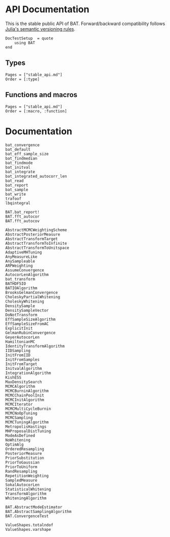 # API Documentation

This is the stable public API of BAT. Forward/backward compatibility follows
[Julia's semantic versioning rules](https://julialang.github.io/Pkg.jl/v1/compatibility/).


```@meta
DocTestSetup  = quote
    using BAT
end
```

## Types

```@index
Pages = ["stable_api.md"]
Order = [:type]
```

## Functions and macros

```@index
Pages = ["stable_api.md"]
Order = [:macro, :function]
```

# Documentation


```@docs
bat_convergence
bat_default
bat_eff_sample_size
bat_findmedian
bat_findmode
bat_initval
bat_integrate
bat_integrated_autocorr_len
bat_read
bat_report
bat_sample
bat_write
trafoof
lbqintegral

BAT.bat_report!
BAT.fft_autocor
BAT.fft_autocov

AbstractMCMCWeightingScheme
AbstractPosteriorMeasure
AbstractTransformTarget
AbstractTransformToInfinite
AbstractTransformToUnitspace
AdaptiveMHTuning
AnyMeasureLike
AnySampleable
ARPWeighting
AssumeConvergence
AutocorLenAlgorithm
bat_transform
BATHDF5IO
BATIOAlgorithm
BrooksGelmanConvergence
CholeskyPartialWhitening
CholeskyWhitening
DensitySample
DensitySampleVector
DoNotTransform
EffSampleSizeAlgorithm
EffSampleSizeFromAC
ExplicitInit
GelmanRubinConvergence
GeyerAutocorLen
HamiltonianMC
IdentityTransformAlgorithm
IIDSampling
InitFromIID
InitFromSamples
InitFromTarget
InitvalAlgorithm
IntegrationAlgorithm
KishESS
MaxDensitySearch
MCMCAlgorithm
MCMCBurninAlgorithm
MCMCChainPoolInit
MCMCInitAlgorithm
MCMCIterator
MCMCMultiCycleBurnin
MCMCNoOpTuning
MCMCSampling
MCMCTuningAlgorithm
MetropolisHastings
MHProposalDistTuning
ModeAsDefined
NoWhitening
OptimAlg
OrderedResampling
PosteriorMeasure
PriorSubstitution
PriorToGaussian
PriorToUniform
RandResampling
RepetitionWeighting
SampledMeasure
SokalAutocorLen
StatisticalWhitening
TransformAlgorithm
WhiteningAlgorithm

BAT.AbstractModeEstimator
BAT.AbstractSamplingAlgorithm
BAT.ConvergenceTest

ValueShapes.totalndof
ValueShapes.varshape
```
